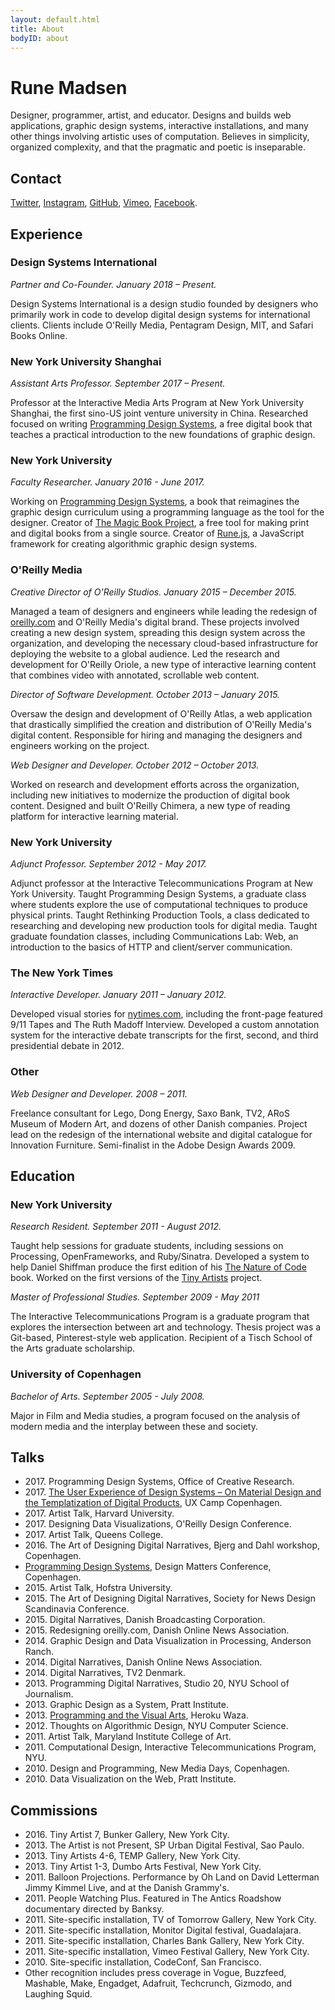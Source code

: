 ```yaml
---
layout: default.html
title: About
bodyID: about
---
```


# Rune Madsen

Designer, programmer, artist, and educator. Designs and builds web applications, graphic design systems, interactive installations, and many other things involving artistic uses of computation. Believes in simplicity, organized complexity, and that the pragmatic and poetic is inseparable.

## Contact

[Twitter](http://www.twitter.com/runemadsen), [Instagram](http://www.instagram.com/runemadsen), [GitHub](http://www.github.com/runemadsen), [Vimeo](http://www.vimeo.com/runemadsen), [Facebook](https://www.facebook.com/runeskjoldborgmadsen).

## Experience

### Design Systems International

_Partner and Co-Founder. January 2018 – Present._

Design Systems International is a design studio founded by designers who primarily work in code to develop digital design systems for international clients. Clients include O'Reilly Media, Pentagram Design, MIT, and Safari Books Online.

### New York University Shanghai

_Assistant Arts Professor. September 2017 – Present._

Professor at the Interactive Media Arts Program at New York University Shanghai, the first sino-US joint venture university in China. Researched focused on writing [Programming Design Systems](https://programmingdesignsystems.com/), a free digital book that teaches a practical introduction to the new foundations of graphic design.

### New York University

_Faculty Researcher. January 2016 - June 2017._

Working on [Programming Design Systems](https://programmingdesignsystems.com/), a book that reimagines the graphic design curriculum using a programming language as the tool for the designer. Creator of [The Magic Book Project](https://github.com/magicbookproject/magicbook), a free tool for making print and digital books from a single source. Creator of [Rune.js](http://runemadsen.github.io/rune.js/), a JavaScript framework for creating algorithmic graphic design systems.

### O'Reilly Media

_Creative Director of O'Reilly Studios. January 2015 – December 2015._

Managed a team of designers and engineers while leading the redesign of [oreilly.com](https://beta.oreilly.com) and O'Reilly Media's digital brand. These projects involved creating a new design system, spreading this design system across the organization, and developing the necessary cloud-based infrastructure for deploying the website to a global audience. Led the research and development for O'Reilly Oriole, a new type of interactive learning content that combines video with annotated, scrollable web content.

_Director of Software Development. October 2013 – January 2015._

Oversaw the design and development of O'Reilly Atlas, a web application that drastically simplified the creation and distribution of O'Reilly Media's digital content. Responsible for hiring and managing the designers and engineers working on the project.

_Web Designer and Developer. October 2012 – October 2013._

Worked on research and development efforts across the organization, including new initiatives to modernize the production of digital book content. Designed and built O'Reilly Chimera, a new type of reading platform for interactive learning material.

### New York University

_Adjunct Professor. September 2012 - May 2017._

Adjunct professor at the Interactive Telecommunications Program at New York University. Taught Programming Design Systems, a graduate class where students explore the use of computational techniques to produce physical prints. Taught Rethinking Production Tools, a class dedicated to researching and developing new production tools for digital media. Taught graduate foundation classes, including Communications Lab: Web, an introduction to the basics of HTTP and client/server communication.

### The New York Times

_Interactive Developer. January 2011 – January 2012._

Developed visual stories for [nytimes.com](https://nytimes.com), including the front-page featured 9/11 Tapes and The Ruth Madoff Interview. Developed a custom annotation system for the interactive debate transcripts for the first, second, and third presidential debate in 2012.

### Other

_Web Designer and Developer. 2008 – 2011._

Freelance consultant for Lego, Dong Energy, Saxo Bank, TV2, ARoS Museum of Modern Art, and dozens of other Danish companies. Project lead on the redesign of the international website and digital catalogue for Innovation Furniture. Semi-finalist in the Adobe Design Awards 2009.

## Education

### New York University

_Research Resident. September 2011 - August 2012._

Taught help sessions for graduate students, including sessions on Processing, OpenFrameworks, and Ruby/Sinatra. Developed a system to help Daniel Shiffman produce the first edition of his [The Nature of Code](http://natureofcode.com/) book. Worked on the first versions of the [Tiny Artists](/work/tiny-artists-456) project.

_Master of Professional Studies. September 2009 - May 2011_

The Interactive Telecommunications Program is a graduate program that explores the intersection between art and technology. Thesis project was a Git-based, Pinterest-style web application. Recipient of a Tisch School of the Arts graduate scholarship.

### University of Copenhagen

_Bachelor of Arts. September 2005 - July 2008._

Major in Film and Media studies, a program focused on the analysis of modern media and the interplay between these and society.

## Talks

* 2017\. Programming Design Systems, Office of Creative Research.
* 2017\. [The User Experience of Design Systems – On Material Design and the Templatization of Digital Products](/talks/uxcampcph/), UX Camp Copenhagen.
* 2017\. Artist Talk, Harvard University.
* 2017\. Designing Data Visualizations, O'Reilly Design Conference.
* 2017\. Artist Talk, Queens College.
* 2016\. The Art of Designing Digital Narratives, Bjerg and Dahl workshop, Copenhagen.
* [Programming Design Systems](/talks/programming-design-systems/), Design Matters Conference, Copenhagen.
* 2015\. Artist Talk, Hofstra University.
* 2015\. The Art of Designing Digital Narratives, Society for News Design Scandinavia Conference.
* 2015\. Digital Narratives, Danish Broadcasting Corporation.
* 2015\. Redesigning oreilly.com, Danish Online News Association.
* 2014\. Graphic Design and Data Visualization in Processing, Anderson Ranch.
* 2014\. Digital Narratives, Danish Online News Association.
* 2014\. Digital Narratives, TV2 Denmark.
* 2013\. Programming Digital Narratives, Studio 20, NYU School of Journalism.
* 2013\. Graphic Design as a System, Pratt Institute.
* 2013\. [Programming and the Visual Arts](/talks/waza-programming-and-the-visual-arts/), Heroku Waza.
* 2012\. Thoughts on Algorithmic Design, NYU Computer Science.
* 2011\. Artist Talk, Maryland Institute College of Art.
* 2011\. Computational Design, Interactive Telecommunications Program, NYU.
* 2010\. Design and Programming, New Media Days, Copenhagen.
* 2010\. Data Visualization on the Web, Pratt Institute.

## Commissions

* 2016\. Tiny Artist 7, Bunker Gallery, New York City.
* 2013\. The Artist is not Present, SP Urban Digital Festival, Sao Paulo.
* 2013\. Tiny Artists 4-6, TEMP Gallery, New York City.
* 2013\. Tiny Artist 1-3, Dumbo Arts Festival, New York City.
* 2011\. Balloon Projections. Performance by Oh Land on David Letterman Jimmy Kimmel Live, and at the Danish Grammy's.
* 2011\. People Watching Plus. Featured in The Antics Roadshow documentary directed by Banksy.
* 2011\. Site-specific installation, TV of Tomorrow Gallery, New York City.
* 2011\. Site-specific installation, Monitor Digital festival, Guadalajara.
* 2011\. Site-specific installation, Charles Bank Gallery, New York City.
* 2011\. Site-specific installation, Vimeo Festival Gallery, New York City.
* 2010\. Site-specific installation, CodeConf, San Francisco.
* Other recognition includes press coverage in Vogue, Buzzfeed, Mashable, Make, Engadget, Adafruit, Techcrunch, Gizmodo, and Laughing Squid.
